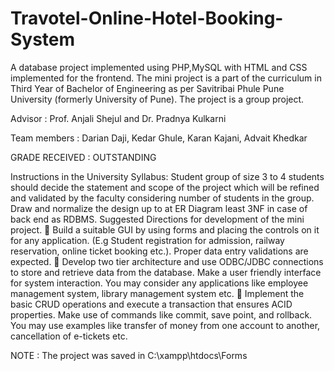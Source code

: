 # Travotel-Online-Hotel-Booking-System
A database project implemented using PHP,MySQL with HTML and CSS implemented for the frontend. The mini project is a part of the curriculum in Third Year of Bachelor of Engineering as per Savitribai Phule Pune University (formerly University of Pune).  The project is a group project.

Advisor : Prof. Anjali Shejul and Dr. Pradnya Kulkarni

Team members : Darian Daji, Kedar Ghule, Karan Kajani, Advait Khedkar

GRADE RECEIVED : OUTSTANDING

Instructions in the University Syllabus:
Student group of size 3 to 4 students should decide the statement and scope of the project which will be refined and validated by the faculty considering number of students in the group. Draw and normalize the design up to at ER Diagram least 3NF in case of back end as RDBMS. Suggested Directions for development of the mini project. 
 Build a suitable GUI by using forms and placing the controls on it for any application. (E.g Student registration for admission, railway reservation, online ticket booking etc.). Proper data entry validations are expected. 
 Develop two tier architecture and use ODBC/JDBC connections to store and retrieve data from the database. Make a user friendly interface for system interaction. You may consider any applications like employee management system, library management system etc. 
 Implement the basic CRUD operations and execute a transaction that ensures ACID properties. Make use of commands like commit, save point, and rollback. You may use examples like transfer of money from one account to another, cancellation of e-tickets etc.


NOTE : The project was saved in C:\xampp\htdocs\Forms
